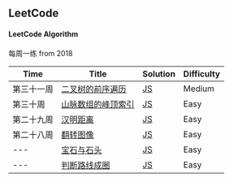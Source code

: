 

## LeetCode

#### LeetCode Algorithm

每周一练 from 2018

|    Time   | Title |    Solution    | Difficulty |
| ---       | ---         | ---      | ---        |
| 第三十一周  | [二叉树的前序遍历](https://leetcode-cn.com/problems/binary-tree-preorder-traversal/description/)     | [JS]()    | Medium    |
| 第三十周   | [山脉数组的峰顶索引](https://leetcode-cn.com/problems/peak-index-in-a-mountain-array/description/)   | [JS](https://github.com/oneMoreTime1357/codewar-algorithm/blob/master/algorithm/js/peakIndexMountain.js)     | Easy       |
| 第二十九周 | [汉明距离](https://leetcode-cn.com/problems/hamming-distance/description/)     | [JS](https://github.com/oneMoreTime1357/codewar-algorithm/blob/master/algorithm/js/Hanming-distance.js)       | Easy       |
| 第二十八周 | [翻转图像](https://leetcode-cn.com/problems/flipping-an-image/description/)     | [JS](https://github.com/oneMoreTime1357/codewar-algorithm/blob/master/algorithm/js/Flipping-an-image.js)        | Easy       |
| ---        | [宝石与石头](https://leetcode-cn.com/problems/jewels-and-stones/description/)   | [JS](https://github.com/oneMoreTime1357/codewar-algorithm/blob/master/algorithm/js/%E5%AE%9D%E7%9F%B3%E4%B8%8E%E7%9F%B3%E5%A4%B4and%20Moving%20Zeros%20To%20The%20End.md)       | Easy       |
| ---        | [判断路线成圈](https://leetcode-cn.com/problems/judge-route-circle/description/) | [JS](https://github.com/oneMoreTime1357/codewar-algorithm/blob/master/algorithm/js/%E5%88%A4%E6%96%AD%E8%B7%AF%E7%BA%BF%E6%88%90%E5%9C%88.md)      | Easy       |
